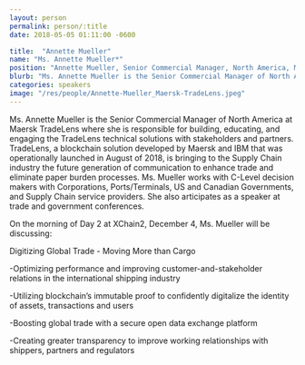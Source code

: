 ```yaml
---
layout: person
permalink: person/:title
date: 2018-05-05 01:11:00 -0600

title:  "Annette Mueller"
name: "Ms. Annette Mueller*"
position: "Annette Mueller, Senior Commercial Manager, North America, Maersk TradeLens"
blurb: "Ms. Annette Mueller is the Senior Commercial Manager of North America at Maersk TradeLens"
categories: speakers
image: "/res/people/Annette-Mueller_Maersk-TradeLens.jpeg"
---
```

Ms. Annette Mueller is the Senior Commercial Manager of North America at Maersk TradeLens where she is responsible for building, educating, and engaging the TradeLens technical solutions with stakeholders and partners. TradeLens, a blockchain solution developed by Maersk and IBM that was operationally launched in August of 2018, is bringing to the Supply Chain industry the future generation of communication to enhance trade and eliminate paper burden processes. Ms. Mueller works with C-Level decision makers with Corporations, Ports/Terminals, US and Canadian Governments, and Supply Chain service providers. She also articipates as a speaker at trade and government conferences.

On the morning of Day 2 at XChain2, December 4, Ms. Mueller will be discussing:

<p>Digitizing Global Trade - Moving More than Cargo</p>
<p>  -Optimizing performance and improving customer-and-stakeholder relations in the international shipping industry</p>
<p>  -Utilizing blockchain’s immutable proof to confidently digitalize the identity of assets, transactions and users</p>
<p>  -Boosting global trade with a secure open data exchange platform</p>
<p>  -Creating greater transparency to improve working relationships with shippers, partners and regulators</p>
